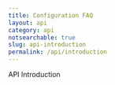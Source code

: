 ```yaml
---
title: Configuration FAQ
layout: api
category: api
notsearchable: true
slug: api-introduction
permalink: /api/introduction
---
```

API Introduction